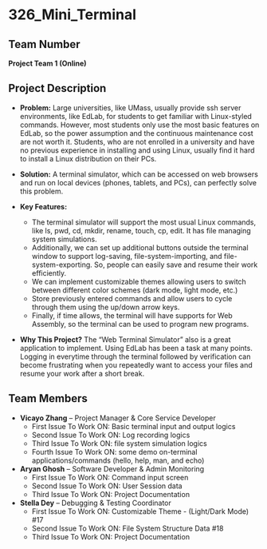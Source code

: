 # 326_Mini_Terminal

## Team Number
**Project Team 1 (Online)**

## Project Description
- **Problem:**
Large universities, like UMass, usually provide ssh server environments, like EdLab, for students to get familiar with Linux-styled commands. However, most students only use the most basic features on EdLab, so the power assumption and the continuous maintenance cost are not worth it. 
Students, who are not enrolled in a university and have no previous experience in installing and using Linux, usually find it hard to install a Linux distribution on their PCs. 

  
- **Solution:**
A terminal simulator, which can be accessed on web browsers and run on local devices (phones, tablets, and PCs), can perfectly solve this problem.

- **Key Features:**
    - The terminal simulator will support the most usual Linux commands, like ls, pwd, cd, mkdir, rename, touch, cp, edit. It has file managing system simulations.
    - Additionally, we can set up additional buttons outside the terminal window to support log-saving, file-system-importing, and file-system-exporting. So, people can easily save and resume their work efficiently.
    - We can implement customizable themes allowing users to switch between different color schemes (dark mode, light mode, etc.)
    - Store previously entered commands and allow users to cycle through them using the up/down arrow keys.
    - Finally, if time allows, the terminal will have supports for Web Assembly, so the terminal can be used to program new programs.
- **Why This Project?**
The “Web Terminal Simulator” also is a great application to implement. Using EdLab has been a task at many points. Logging in everytime through the terminal followed by verification can become frustrating when you repeatedly want to access your files and resume your work after a short break. 

## Team Members
- **Vicayo Zhang** – Project Manager & Core Service Developer
    - First Issue To Work ON: Basic terminal input and output logics
    - Second Issue To Work ON: Log recording logics
    - Third Issue To Work ON: file system simulation logics
    - Fourth Issue To Work ON: some demo on-terminal applications/commands (hello, help, man, and echo)
- **Aryan Ghosh** – Software Developer & Admin Monitoring
    - First Issue To Work ON: Command input screen
    - Second Issue To Work ON: User Session data
    - Third Issue To Work ON: Project Documentation
- **Stella Dey** – Debugging & Testing Coordinator
    - First Issue To Work ON: Customizable Theme - (Light/Dark Mode) #17
    - Second Issue To Work ON: File System Structure Data #18
    - Third Issue To Work ON: Project Documentation
